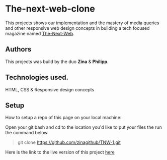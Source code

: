 # The-next-web-clone

This projects shows our implementation and the mastery of media queries and other
responsive web design concepts in building a tech focused magazine named
[The-Next-Web](https://thenextweb.com/).


## Authors
This projects was build by the duo  **Zina** & **Philipp**.

## Technologies used.
HTML, CSS & Responsive design concepts


## Setup
How to setup a repo of this page on your local machine:

Open your git bash and cd to the location you'd like to put your files the run the command below.

>git clone https://github.com/zinagithub/TNW-1.git


Here is the link to the live version of this project
[here](https://zinagithub.github.io/TNW-1/)
